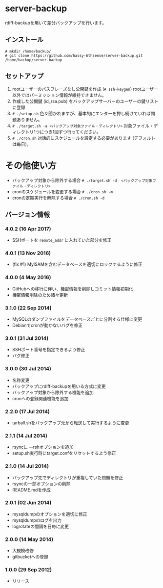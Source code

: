 # server-backup

rdiff-backupを用いて差分バックアップを行います。


## インストール
```
# mkdir /home/backup/
# git clone https://github.com/hassy-6thsense/server-backup.git /home/backup/server-backup
```


## セットアップ

1. rootユーザーのパスフレーズなし公開鍵を作成 (`# ssh-keygen`)
rootユーザー以外ではパーミッション情報が維持できません。
2. 作成した公開鍵 (id_rsa.pub) をバックアップサーバーのユーザーの鍵リストに登録
3. `# ./setup.sh`
色々聞かれますが、基本的にエンターを押し続けていれば問題ありません。
4. `# ./target.sh -a <バックアップ対象ファイル・ディレクトリ>`
対象ファイル・ディレクトリ1つにつき1回ずつ行ってください。
5. `# ./cron.sh`
対話的にスケジュールを設定する必要があります (デフォルトは毎日)。


# その他使い方

- バックアップ対象から除外する場合
`# ./target.sh -d  <バックアップ対象ファイル・ディレクトリ>`
- cronのスケジュールを変更する場合
`# ./cron.sh -m`
- cronの定期実行を解除する場合
`# ./cron.sh -d`


## バージョン情報

### 4.0.2 (16 Apr 2017)
- SSHポートを `remote_addr` に入れていた部分を修正

### 4.0.1 (13 Nov 2016)
- (fix #1) MyISAMを含むデータベースを適切にロックするように修正

### 4.0.0 (4 May 2016)
- GitHubへの移行に伴い、機密情報を削除しコミット情報初期化
- 機密情報削除のため諸々更新

### 3.1.0 (22 Sep 2014)
- MySQLのダンプファイルをデータベースごとに分割する仕様に変更
- Debianでcronが動かないバグを修正

### 3.0.1 (31 Jul 2014)
- SSHポート番号を指定できるよう修正
- バグ修正

### 3.0.0 (30 Jul 2014)
- 名称変更
- バックアップにrdiff-backupを用いる方式に変更
- バックアップ対象から除外する機能を追加
- cronへの登録関連機能を追加

### 2.2.0 (17 Jul 2014)
- tarball.shをバックアップ元から転送して実行するように変更

### 2.1.1 (14 Jul 2014)
- rsyncに --rshオプションを追加
- setup.sh実行時にtarget.confをリセットするよう修正

### 2.1.0 (14 Jul 2014)
- バックアップ先でディレクトリが重複していた問題を修正
- rsyncの一部オプションの削除
- README.mdを作成

### 2.0.1 (02 Jun 2014)
- mysqldumpのオプションを適切に修正
- mysqldumpのログを出力
- logrotateの間隔を日毎に変更

### 2.0.0 (14 May 2014)
- 大規模改修
- gitbucketへの登録

### 1.0.0 (29 Sep 2012)
- リリース
